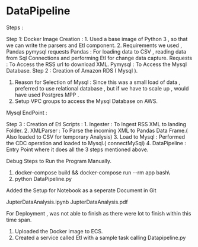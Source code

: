 # DataPipeline

Steps :

Step 1: 
   Docker Image Creation :
      1. Used a base image of Python 3 , so that we can write the parsers and Etl component.
      2. Requirements we used , Pandas pymysql requests
            Pandas : For loading data to CSV , reading data from Sql Connections and performing Etl for change data capture.
            Requests : To Access the RSS url to download XML.
            Pymysql : To Access the Mysql Database.
Step 2 :
   Creation of Amazon RDS ( Mysql ).
   1. Reason for Selection of Mysql  : Since this was a small load of data , preferred to use relational database , but if we have to scale
   up , would have used Postgres MPP .
   2. Setup VPC groups to access the Mysql Database on AWS.  
   
   Mysql EndPoint : 
 
Step 3 :
   Creation of Etl Scripts :
     1. Ingester : To Ingest RSS XML to landing Folder.
     2. XMLParser : To Parse the incoming XML to Pandas Data Frame.( Also loaded to CSV for temporary Analysis)
     3. Load to Mysql : Performed the CDC operation and loaded to Mysql.( connectMySql)
     4. DataPipeline : Entry Point where it does all the 3 steps mentioned above.
    
Debug Steps to Run the Program Manually.
1. docker-compose build && docker-compose run --rm app bash\
2. python DataPipeline.py

Added the Setup for Notebook as a seperate Document in Git

JupterDataAnalysis.ipynb
JupterDataAnalysis.pdf
            
For Deployment , was not able to finish as there were lot to finish within this time span.

1. Uploaded the Docker image to ECS.
2. Created a service called Etl with a sample task calling Datapipeline.py
